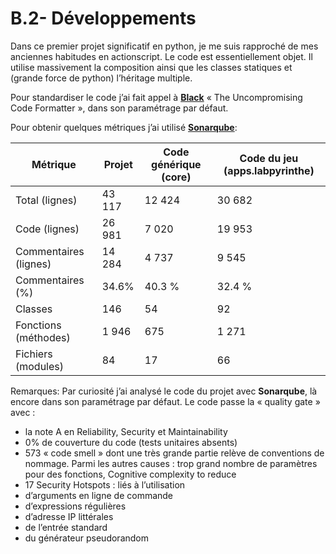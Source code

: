 # B.2- Développements

Dans ce premier projet significatif en python, je me suis rapproché de mes anciennes habitudes en actionscript. Le code est essentiellement objet. Il utilise massivement la composition ainsi que les classes statiques et (grande force de python) l’héritage multiple.

Pour standardiser le code j’ai fait appel à [**Black**](https://github.com/psf/black) « The Uncompromising Code Formatter », dans son paramétrage par défaut.

Pour obtenir quelques métriques j’ai utilisé [**Sonarqube**](https://www.sonarqube.org/):

Métrique | Projet | Code générique (core) | Code du jeu (apps.labpyrinthe)
-------- | ------ | --------------------- | ------------------------------
Total (lignes) | 43 117 | 12 424 | 30 682
Code (lignes) | 26 981 | 7 020 | 19 953
Commentaires (lignes) | 14 284 | 4 737 | 9 545
Commentaires (%) | 34.6% | 40.3 % | 32.4 %
Classes | 146 | 54 | 92
Fonctions (méthodes) | 1 946 | 675 | 1 271
Fichiers (modules) | 84 | 17 | 66

Remarques: Par curiosité j’ai analysé le code du projet avec **Sonarqube**, là encore dans son paramétrage par défaut. Le code passe la « quality gate » avec :
-	la note A en Reliability, Security et Maintainability
-	0% de couverture du code (tests unitaires absents)
-	573 « code smell » dont une très grande partie relève de conventions de nommage. Parmi les autres causes : trop grand nombre de paramètres pour des fonctions, Cognitive complexity to reduce
-	17 Security Hotspots : liés à l’utilisation 
   -	d’arguments en ligne de commande
   -	d’expressions régulières
   -	d’adresse IP littérales
   -	de l’entrée standard
   -	du générateur pseudorandom

